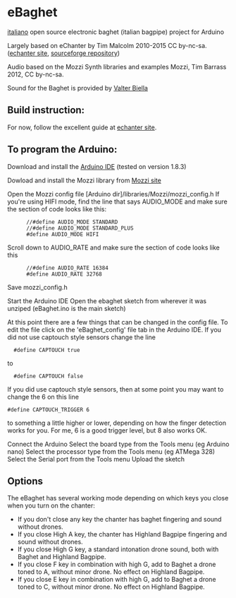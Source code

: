 # eBaghet
[italiano](README_IT.md)
open source electronic baghet (italian bagpipe) project for Arduino

Largely based on eChanter by Tim Malcolm 2010-2015 CC by-nc-sa. ([echanter site](http://www.echanter.com/), [sourceforge repository](https://sourceforge.net/projects/echanter/))

Audio based on the Mozzi Synth libraries and examples
Mozzi, Tim Barrass 2012, CC by-nc-sa.

Sound for the Baghet is provided by [Valter Biella](http://www.baghet.it/)

## Build instruction:
For now, follow the excellent guide at [echanter site](http://www.echanter.com/home/howto-build).

## To program the Arduino:
Download and install the [Arduino IDE](https://www.arduino.cc/en/main/software) (tested on version 1.8.3)

Dowload and install the Mozzi library from [Mozzi site](http://sensorium.github.com/Mozzi/)

Open the Mozzi config file [Arduino dir]/libraries/Mozzi/mozzi_config.h
If you're using HIFI mode, find the line that says AUDIO_MODE and make sure the section of code looks like this:

          //#define AUDIO_MODE STANDARD
          //#define AUDIO_MODE STANDARD_PLUS
          #define AUDIO_MODE HIFI

Scroll down to AUDIO_RATE and make sure the section of code looks like this

          //#define AUDIO_RATE 16384
          #define AUDIO_RATE 32768

Save mozzi_config.h


Start the Arduino IDE
Open the ebaghet sketch from wherever it was unziped (eBaghet.ino is the main sketch)

At this point there are a few things that can be changed in the config file. To edit the file click on the 'eBaghet_config' file tab in the Arduino IDE. If you did not use captouch style sensors change the line

      #define CAPTOUCH true

 to

      #define CAPTOUCH false

If you did use captouch style sensors, then at some point you may want to change the 6 on this line

    #define CAPTOUCH_TRIGGER 6

to something a little higher or lower, depending on how the finger detection works for you. For me, 6 is a good trigger level, but 8 also works OK.

Connect the Arduino
Select the board type from the Tools menu (eg Arduino nano)
Select the processor type from the Tools menu (eg ATMega 328)
Select the Serial port from the Tools menu
Upload the sketch

## Options

The eBaghet has several working mode depending on which keys you close when you turn on the chanter:
* If you don't close any key the chanter has baghet fingering and sound without drones.
* If you close High A key, the chanter has Highland Bagpipe fingering and sound without drones.
* If you close High G key, a standard intonation drone sound, both with Baghet and Highland Bagpipe.
* If you close F key in combination with high G, add to Baghet a drone toned to A, without minor drone. No effect on Highland Bagpipe.
* If you close E key in combination with high G, add to Baghet a drone toned to C, without minor drone. No effect on Highland Bagpipe. 

